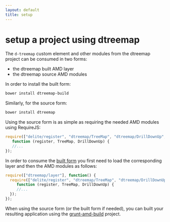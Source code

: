 ```yaml
---
layout: default
title: setup
---
```


# setup a project using dtreemap

The `d-treemap` custom element and other modules from the dtreemap project can be consumed in two forms:

* the dtreemap built AMD layer
* the dtreemap source AMD modules

In order to install the built form:

```sh
bower install dtreemap-build
```

Similarly, for the source form:

```sh
bower install dtreemap
```

Using the source form is as simple as requiring the needed AMD modules using RequireJS:

```js
require(["delite/register", "dtreemap/TreeMap", "dtreemap/DrillDownUp", "requirejs-domready/domReady!"], 
   function (register, TreeMap, DrillDownUp) {
   //...
});
```
   
In order to consume the [built form](https://github.com/ibm-js/dtreemap-build#how-to-use) you first need to load the 
corresponding layer and then the AMD modules as follows:
 
 ```js
 require(["dtreemap/layer"], function() {
   require(["delite/register", "dtreemap/TreeMap", "dtreemap/DrillDownUp", "requirejs-domready/domReady!"], 
      function (register, TreeMap, DrillDownUp) {
      //...
   });
 });
 ```
 
 When using the source form (or the built form if needed), you can built your resulting application using 
 the [grunt-amd-build](https://github.com/ibm-js/grunt-amd-build) project.
 


